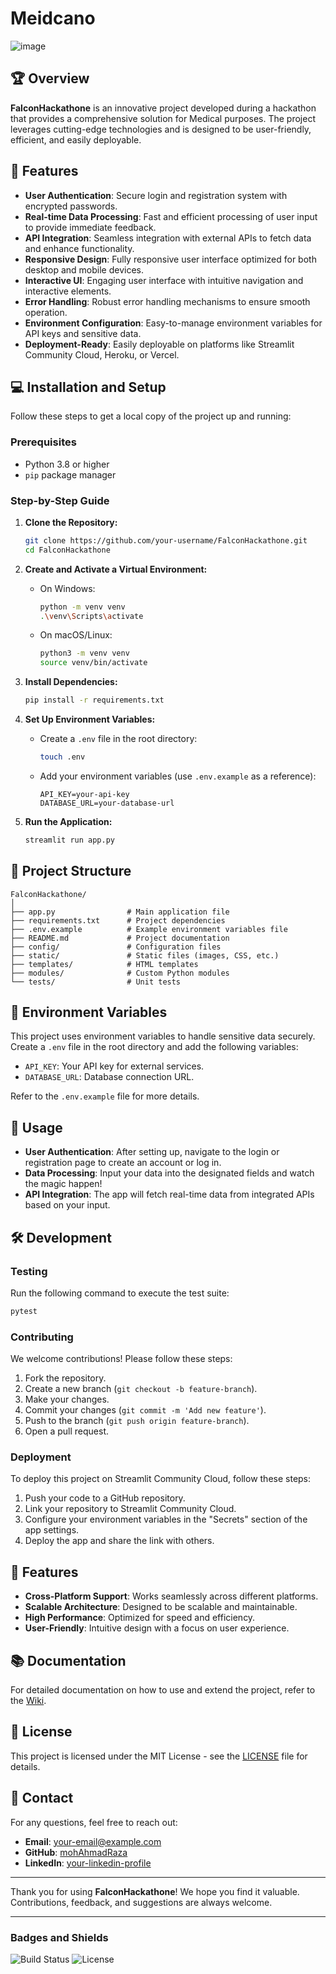 # Meidcano

![image](https://github.com/user-attachments/assets/6cec75bf-abb7-4a4a-9de2-c3d3dc742933)


## 🏆 Overview

**FalconHackathone** is an innovative project developed during a hackathon that provides a comprehensive solution for Medical purposes. The project leverages cutting-edge technologies and is designed to be user-friendly, efficient, and easily deployable.

## 🚀 Features

- **User Authentication**: Secure login and registration system with encrypted passwords.
- **Real-time Data Processing**: Fast and efficient processing of user input to provide immediate feedback.
- **API Integration**: Seamless integration with external APIs to fetch data and enhance functionality.
- **Responsive Design**: Fully responsive user interface optimized for both desktop and mobile devices.
- **Interactive UI**: Engaging user interface with intuitive navigation and interactive elements.
- **Error Handling**: Robust error handling mechanisms to ensure smooth operation.
- **Environment Configuration**: Easy-to-manage environment variables for API keys and sensitive data.
- **Deployment-Ready**: Easily deployable on platforms like Streamlit Community Cloud, Heroku, or Vercel.

## 💻 Installation and Setup

Follow these steps to get a local copy of the project up and running:

### Prerequisites

- Python 3.8 or higher
- `pip` package manager

### Step-by-Step Guide

1. **Clone the Repository:**
   ```bash
   git clone https://github.com/your-username/FalconHackathone.git
   cd FalconHackathone
   ```

2. **Create and Activate a Virtual Environment:**
   - On Windows:
     ```bash
     python -m venv venv
     .\venv\Scripts\activate
     ```
   - On macOS/Linux:
     ```bash
     python3 -m venv venv
     source venv/bin/activate
     ```

3. **Install Dependencies:**
   ```bash
   pip install -r requirements.txt
   ```

4. **Set Up Environment Variables:**
   - Create a `.env` file in the root directory:
     ```bash
     touch .env
     ```
   - Add your environment variables (use `.env.example` as a reference):
     ```
     API_KEY=your-api-key
     DATABASE_URL=your-database-url
     ```

5. **Run the Application:**
   ```bash
   streamlit run app.py
   ```

## 📁 Project Structure

```
FalconHackathone/
│
├── app.py                # Main application file
├── requirements.txt      # Project dependencies
├── .env.example          # Example environment variables file
├── README.md             # Project documentation
├── config/               # Configuration files
├── static/               # Static files (images, CSS, etc.)
├── templates/            # HTML templates
├── modules/              # Custom Python modules
└── tests/                # Unit tests
```

## 🔧 Environment Variables

This project uses environment variables to handle sensitive data securely. Create a `.env` file in the root directory and add the following variables:

- `API_KEY`: Your API key for external services.
- `DATABASE_URL`: Database connection URL.

Refer to the `.env.example` file for more details.

## 🧩 Usage

- **User Authentication**: After setting up, navigate to the login or registration page to create an account or log in.
- **Data Processing**: Input your data into the designated fields and watch the magic happen!
- **API Integration**: The app will fetch real-time data from integrated APIs based on your input.

## 🛠️ Development

### Testing

Run the following command to execute the test suite:

```bash
pytest
```

### Contributing

We welcome contributions! Please follow these steps:

1. Fork the repository.
2. Create a new branch (`git checkout -b feature-branch`).
3. Make your changes.
4. Commit your changes (`git commit -m 'Add new feature'`).
5. Push to the branch (`git push origin feature-branch`).
6. Open a pull request.

### Deployment

To deploy this project on Streamlit Community Cloud, follow these steps:

1. Push your code to a GitHub repository.
2. Link your repository to Streamlit Community Cloud.
3. Configure your environment variables in the "Secrets" section of the app settings.
4. Deploy the app and share the link with others.

## 🌟 Features

- **Cross-Platform Support**: Works seamlessly across different platforms.
- **Scalable Architecture**: Designed to be scalable and maintainable.
- **High Performance**: Optimized for speed and efficiency.
- **User-Friendly**: Intuitive design with a focus on user experience.

## 📚 Documentation

For detailed documentation on how to use and extend the project, refer to the [Wiki](https://github.com/Arslan-MIT/Medicano).

## 📝 License

This project is licensed under the MIT License - see the [LICENSE](LICENSE) file for details.

## 📧 Contact

For any questions, feel free to reach out:

- **Email**: your-email@example.com
- **GitHub**: [mohAhmadRaza](https://github.com/Arslan-MIT)
- **LinkedIn**: [your-linkedin-profile](https://www.linkedin.com/in/muhammad-arslan-69b278210)

---

Thank you for using **FalconHackathone**! We hope you find it valuable. Contributions, feedback, and suggestions are always welcome.

---

### **Badges and Shields**
<!-- Add badges here, such as build status, license, etc. -->
![Build Status](https://img.shields.io/badge/build-passing-brightgreen)
![License](https://img.shields.io/badge/license-MIT-blue)
